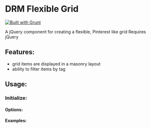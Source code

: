 # DRM Flexible Grid

[![Built with Grunt](https://cdn.gruntjs.com/builtwith.png)](http://gruntjs.com/)

A jQuery component for creating a flexible, Pinterest like grid
Requires jQuery

## Features:

+ grid items are displayed in a masonry layout
+ ability to filter items by tag

## Usage:

### Initialize:

#### Options:

#### Examples:
